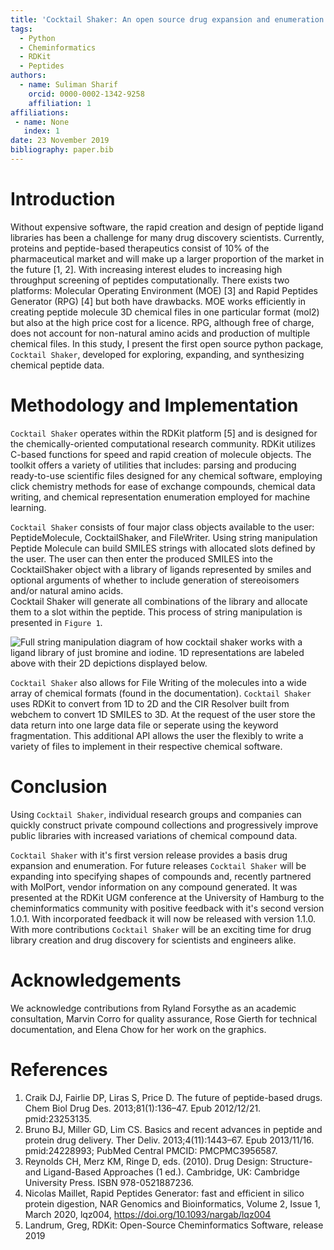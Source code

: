 ```yaml
---
title: 'Cocktail Shaker: An open source drug expansion and enumeration library for peptides'
tags:
  - Python
  - Cheminformatics
  - RDKit
  - Peptides
authors:
  - name: Suliman Sharif
    orcid: 0000-0002-1342-9258
    affiliation: 1
affiliations:
 - name: None
   index: 1
date: 23 November 2019
bibliography: paper.bib
---
```


# Introduction

Without expensive software, the rapid creation and design of peptide ligand libraries has been a
challenge for many drug discovery scientists. Currently, proteins and peptide-based therapeutics consist of 10% of the 
pharmaceutical market and will make up a larger proportion of the market in the future [1, 2]. With increasing interest
eludes to increasing high throughput screening of peptides computationally. There exists two platforms: Molecular Operating 
Environment (MOE) [3] and Rapid Peptides Generator (RPG) [4] but both have drawbacks. MOE works efficiently in creating peptide molecule 3D chemical 
files in one particular format (mol2) but also at the high price cost for a licence. RPG, although free of charge, does not account
for non-natural amino acids and production of multiple chemical files. In this study, I present the first open source python package,
 ```Cocktail Shaker```, developed for exploring, expanding, and synthesizing chemical peptide data.

# Methodology and Implementation

```Cocktail Shaker``` operates within the RDKit platform [5] and is designed for the chemically-oriented
computational research community. RDKit utilizes C-based functions for speed and rapid creation of molecule objects.
The toolkit offers a variety of utilities that includes: parsing and producing ready-to-use scientific files
designed for any chemical software, employing click chemistry methods for ease of exchange compounds, chemical data writing, 
and chemical representation enumeration employed for machine learning.

```Cocktail Shaker``` consists of four major class objects available to the user: PeptideMolecule, CocktailShaker, and FileWriter.
Using string manipulation Peptide Molecule can build SMILES strings with allocated slots defined by the user. The user can
then enter the produced SMILES into the CocktailShaker object with a library of ligands represented by smiles and optional arguments
of whether to include generation of stereoisomers and/or natural amino acids.  
Cocktail Shaker will generate all combinations of the library and allocate them to a slot within the peptide. This process of 
string manipulation is presented in ```Figure 1```.

![Full string manipulation diagram of how cocktail shaker works with a ligand library of just bromine and iodine. 1D representations are labeled above with their 2D depictions displayed below.](https://raw.githubusercontent.com/Sulstice/cocktail-shaker/master/images/figure_1.png)
  

```Cocktail Shaker``` also allows for File Writing of the molecules into a wide array of chemical formats (found in the documentation).
```Cocktail Shaker ``` uses RDKit to convert from 1D to 2D and the CIR Resolver built from webchem to convert 1D SMILES to 3D. At the request 
of the user store the data return into one large data file or seperate using the keyword fragmentation. This additional API
allows the user the flexibly to write a variety of files to implement in their respective chemical software.  

# Conclusion

Using  ```Cocktail Shaker```, individual research groups and companies can quickly construct private compound collections and progressively improve public
libraries with increased variations of chemical compound data.

```Cocktail Shaker``` with it's first version release provides a basis drug expansion and enumeration. For future
releases ```Cocktail Shaker``` will be expanding into specifying shapes of compounds and, recently partnered with MolPort,
vendor information on any compound generated. It was presented at the RDKit UGM conference at the University of Hamburg
to the cheminformatics community with positive feedback with it's second version 1.0.1. With incorporated feedback it will now be
released with version 1.1.0. With more contributions ```Cocktail Shaker``` will be an exciting time for drug library creation 
and drug discovery for scientists and engineers alike. 

# Acknowledgements

We acknowledge contributions from Ryland Forsythe as an academic consultation, Marvin Corro for quality assurance, Rose Gierth
for technical documentation, and Elena Chow for her work on the graphics. 

# References

1. Craik DJ, Fairlie DP, Liras S, Price D. The future of peptide-based drugs. Chem Biol Drug Des. 2013;81(1):136–47. Epub 2012/12/21. pmid:23253135.
2. Bruno BJ, Miller GD, Lim CS. Basics and recent advances in peptide and protein drug delivery. Ther Deliv. 2013;4(11):1443–67. Epub 2013/11/16. pmid:24228993; PubMed Central PMCID: PMCPMC3956587.
3. Reynolds CH, Merz KM, Ringe D, eds. (2010). Drug Design: Structure- and Ligand-Based Approaches (1 ed.). Cambridge, UK: Cambridge University Press. ISBN 978-0521887236.
4. Nicolas Maillet, Rapid Peptides Generator: fast and efficient in silico protein digestion, NAR Genomics and Bioinformatics, Volume 2, Issue 1, March 2020, lqz004, https://doi.org/10.1093/nargab/lqz004
5. Landrum, Greg, RDKit: Open-Source Cheminformatics Software, release 2019 
   
   
